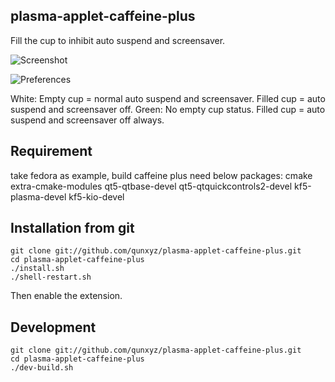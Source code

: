 ## plasma-applet-caffeine-plus

Fill the cup to inhibit auto suspend and screensaver.

![Screenshot](https://github.com/qunxyz/gnome-shell-extension-caffeine/raw/master/screenshot.png)

![Preferences](https://github.com/qunxyz/gnome-shell-extension-caffeine/raw/master/screenshot-prefs.png)

White: Empty cup = normal auto suspend and screensaver. Filled cup = auto suspend and screensaver off.
Green: No empty cup status. Filled cup = auto suspend and screensaver off always.

## Requirement
take fedora as example, build caffeine plus need below packages: 
cmake extra-cmake-modules qt5-qtbase-devel qt5-qtquickcontrols2-devel kf5-plasma-devel kf5-kio-devel

## Installation from git

    git clone git://github.com/qunxyz/plasma-applet-caffeine-plus.git
    cd plasma-applet-caffeine-plus
    ./install.sh
    ./shell-restart.sh

Then enable the extension.

## Development

    git clone git://github.com/qunxyz/plasma-applet-caffeine-plus.git
    cd plasma-applet-caffeine-plus
    ./dev-build.sh
